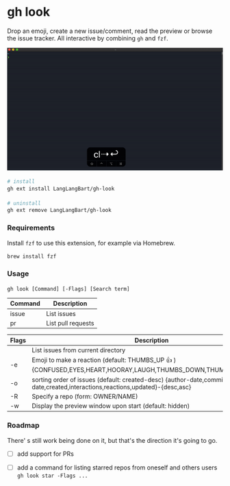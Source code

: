 # gh look
Drop an emoji, create a new issue/comment, read the preview or browse the issue tracker. All interactive by combining `gh` and `fzf`.

![](https://raw.githubusercontent.com/LangLangBart/ImagePool/eff1b17b31ce05c60023bcbb59b61d1727eee7b8/storage/18_Sep_22_at_07_06_03_emoji.gif)

```zsh
# install
gh ext install LangLangBart/gh-look

# uninstall
gh ext remove LangLangBart/gh-look
```

### Requirements
Install `fzf` to use this extension, for example via Homebrew.

```zsh
brew install fzf
```

### Usage

```
gh look [Command] [-Flags] [Search term]
```

| Command | Description        |
| ------- | ------------------ |
| issue   | List issues        |
| pr      | List pull requests |

| Flags  | Description                                                                                                                    |
| ------ | ------------------------------------------------------------------------------------------------------------------------------ |
| <none> | List issues from current directory                                                                                             |
| -e     | Emoji to make a reaction (default: THUMBS_UP 👍 ) {CONFUSED,EYES,HEART,HOORAY,LAUGH,THUMBS_DOWN,THUMBS_UP,ROCKET}              |
| -o     | sorting order of issues (default: created-desc) {author-date,committer-date,created,interactions,reactions,updated}-{desc,asc} |
| -R     | Specify a repo (form: OWNER/NAME)                                                                                              |
| -w     | Display the preview window upon start (default: hidden)                                                                        |

### Roadmap
There' s still work being done on it, but that's the direction it's going to go.
- [ ] add support for PRs
- [ ] add a command for listing starred repos from oneself and others users  `gh look star -Flags ...`

